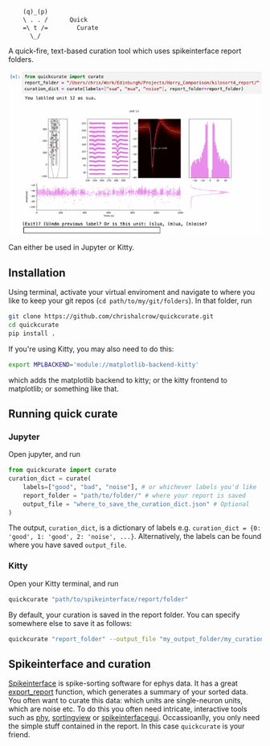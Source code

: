 

```
    (q)_(p)     
    \ . . /      Quick  
    =\ t /=        Curate
      \_/
```
A quick-fire, text-based curation tool which uses spikeinterface report folders.

![image](img/workflow.gif)

Can either be used in Jupyter or Kitty.


## Installation

Using terminal, activate your virtual enviroment and navigate to where you like to keep your git repos (`cd path/to/my/git/folders`). In that folder, run

``` bash
git clone https://github.com/chrishalcrow/quickcurate.git
cd quickcurate
pip install .
```

If you're using Kitty, you may also need to do this:
``` bash
export MPLBACKEND='module://matplotlib-backend-kitty'
```
which adds the matplotlib backend to kitty; or the kitty frontend to matplotlib; or something like that.

## Running quick curate

### Jupyter

Open jupyter, and run

``` python
from quickcurate import curate
curation_dict = curate(
    labels=["good", "bad", "noise"], # or whichever labels you'd like
    report_folder = "path/to/folder/" # where your report is saved
    output_file = "where_to_save_the_curation_dict.json" # Optional
)
```

The output, `curation_dict`, is a dictionary of labels e.g. `curation_dict = {0: 'good', 1: 'good', 2: 'noise', ...}`. Alternatively, the labels can be found where you have saved `output_file`.


### Kitty

Open your Kitty terminal, and run

``` bash
quickcurate "path/to/spikeinterface/report/folder"
```

By default, your curation is saved in the report folder. You can specify somewhere else to save it as follows:

``` bash
quickcurate "report_folder" --output_file "my_output_folder/my_curation.json"
```

## Spikeinterface and curation

[Spikeinterface](https://github.com/SpikeInterface/spikeinterface) is spike-sorting software for ephys data. It has a great [export_report](https://github.com/SpikeInterface/spikeinterface) function, which generates a summary of your sorted data. You often want to curate this data: which units are single-neuron units, which are noise etc. To do this you often need intricate, interactive tools such as [phy](https://github.com/cortex-lab/phy), [sortingview](https://github.com/magland/sortingview?tab=readme-ov-file) or [spikeinterfacegui](https://github.com/SpikeInterface/spikeinterface-gui). Occassioanlly, you only need the simple stuff contained in the report. In this case `quickcurate` is your friend.

